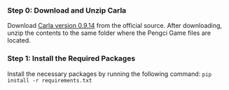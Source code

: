 ### Step 0: Download and Unzip Carla

Download [Carla version 0.9.14](https://github.com/carla-simulator/carla/releases/tag/0.9.14) from the official source. After downloading, unzip the contents to the same folder where the Pengci Game files are located.

### Step 1: Install the Required Packages

Install the necessary packages by running the following command: `pip install -r requirements.txt`
